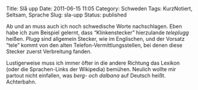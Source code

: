 Title: Slå upp
Date: 2011-06-15 11:05
Category: Schweden
Tags: KurzNotiert, Seltsam, Sprache
Slug: sla-upp
Status: published

Ab und an muss auch ich noch schwedische Worte nachschlagen. Eben habe
ich zum Beispiel gelernt, dass “Klinkenstecker” hierzulande *teleplugg*
heißen. *Plugg* sind allgemein Stecker, wie im Englischen, und der
Vorsatz “tele” kommt von den alten Telefon-Vermittlungsstellen, bei
denen diese Stecker zuerst Verbreitung fanden.

Lustigerweise muss ich immer öfter in die andere Richtung das Lexikon
(oder die Sprachen-Links der Wikipedia) bemühen. Neulich wollte mir
partout nicht einfallen, was *berg- och dalbana* auf Deutsch heißt.
Achterbahn.

